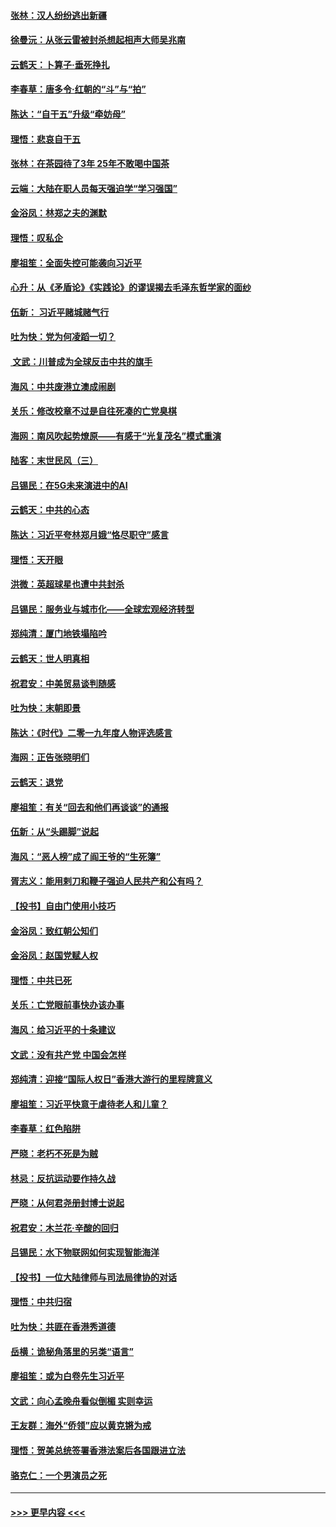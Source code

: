 #### [张林：汉人纷纷逃出新疆](../pages/nsc993/n11743530.md?t=12251155) 
#### [徐曼沅：从张云雷被封杀想起相声大师吴兆南](../pages/nsc993/n11741816.md?t=12251155) 
#### [云鹤天：卜算子‧垂死挣扎](../pages/nsc993/n11739956.md?t=12251155) 
#### [李春草：唐多令‧红朝的“斗”与“拍”](../pages/nsc993/n11739830.md?t=12251155) 
#### [陈达：“自干五”升级“牵妨母”](../pages/nsc993/n11739724.md?t=12251155) 
#### [理悟：悲哀自干五](../pages/nsc993/n11739547.md?t=12251155) 
#### [张林：在茶园待了3年 25年不敢喝中国茶](../pages/nsc993/n11739240.md?t=12251155) 
#### [云端：大陆在职人员每天强迫学“学习强国”](../pages/nsc993/n11738735.md?t=12251155) 
#### [金浴凤：林郑之夫的渊默](../pages/nsc993/n11737735.md?t=12251155) 
#### [理悟：叹私企](../pages/nsc993/n11737715.md?t=12251155) 
#### [廖祖笙：全面失控可能袭向习近平](../pages/nsc993/n11737704.md?t=12251155) 
#### [心升：从《矛盾论》《实践论》的谬误揭去毛泽东哲学家的面纱](../pages/nsc993/n11736962.md?t=12251155) 
#### [伍新： 习近平赌城赌气行](../pages/nsc993/n11736929.md?t=12251155) 
#### [吐为快：党为何凌蹈一切？](../pages/nsc993/n11736915.md?t=12251155) 
#### [ 文武：川普成为全球反击中共的旗手](../pages/nsc993/n11736882.md?t=12251155) 
#### [海风：中共废港立澳成闹剧](../pages/nsc993/n11735857.md?t=12251155) 
#### [关乐：修改校章不过是自往死凑的亡党臭棋](../pages/nsc993/n11735097.md?t=12251155) 
#### [海网：南风吹起势燎原——有感于“光复茂名”模式重演](../pages/nsc993/n11732308.md?t=12251155) 
#### [陆客：末世民风（三）](../pages/nsc993/n11732211.md?t=12251155) 
#### [吕锡民：在5G未来演进中的AI](../pages/nsc993/n11730010.md?t=12251155) 
#### [云鹤天：中共的心态](../pages/nsc993/n11729906.md?t=12251155) 
#### [陈达：习近平夸林郑月娥“恪尽职守”感言](../pages/nsc993/n11729881.md?t=12251155) 
#### [理悟：天开眼](../pages/nsc993/n11729699.md?t=12251155) 
#### [洪微：英超球星也遭中共封杀](../pages/nsc993/n11727243.md?t=12251155) 
#### [吕锡民：服务业与城市化——全球宏观经济转型](../pages/nsc993/n11725845.md?t=12251155) 
#### [郑纯清：厦门地铁塌陷吟](../pages/nsc993/n11725813.md?t=12251155) 
#### [云鹤天：世人明真相](../pages/nsc993/n11725621.md?t=12251155) 
#### [祝君安：中美贸易谈判随感](../pages/nsc993/n11725609.md?t=12251155) 
#### [吐为快：末朝即景](../pages/nsc993/n11723365.md?t=12251155) 
#### [陈达：《时代》二零一九年度人物评选感言](../pages/nsc993/n11723337.md?t=12251155) 
#### [海网：正告张晓明们](../pages/nsc993/n11723228.md?t=12251155) 
#### [云鹤天：退党](../pages/nsc993/n11723056.md?t=12251155) 
#### [廖祖笙：有关“回去和他们再谈谈”的通报](../pages/nsc993/n11722442.md?t=12251155) 
#### [伍新：从“头踢脚”说起](../pages/nsc993/n11722429.md?t=12251155) 
#### [海风：“恶人榜”成了阎王爷的“生死簿”](../pages/nsc993/n11722272.md?t=12251155) 
#### [胥志义：能用剌刀和鞭子强迫人民共产和公有吗？](../pages/nsc993/n11720569.md?t=12251155) 
#### [【投书】自由门使用小技巧](../pages/nsc993/n11720180.md?t=12251155) 
#### [金浴凤：致红朝公知们](../pages/nsc993/n11720563.md?t=12251155) 
#### [金浴凤：赵国党赋人权](../pages/nsc993/n11720533.md?t=12251155) 
#### [理悟：中共已死](../pages/nsc993/n11720233.md?t=12251155) 
#### [关乐：亡党眼前事快办该办事](../pages/nsc993/n11719160.md?t=12251155) 
#### [海风：给习近平的十条建议](../pages/nsc993/n11717616.md?t=12251155) 
#### [文武：没有共产党 中国会怎样](../pages/nsc993/n11717584.md?t=12251155) 
#### [郑纯清：迎接“国际人权日”香港大游行的里程牌意义](../pages/nsc993/n11717417.md?t=12251155) 
#### [廖祖笙：习近平快意于虐待老人和儿童？](../pages/nsc993/n11715313.md?t=12251155) 
#### [李春草：红色陷阱](../pages/nsc993/n11715029.md?t=12251155) 
#### [严晓：老朽不死是为贼](../pages/nsc993/n11712910.md?t=12251155) 
#### [林忌：反抗运动要作持久战](../pages/nsc993/n11712623.md?t=12251155) 
#### [严晓：从何君尧册封博士说起](../pages/nsc993/n11712465.md?t=12251155) 
#### [祝君安：木兰花·辛酸的回归](../pages/nsc993/n11712381.md?t=12251155) 
#### [吕锡民：水下物联网如何实现智能海洋](../pages/nsc993/n11711158.md?t=12251155) 
#### [【投书】一位大陆律师与司法局律协的对话](../pages/nsc993/n11709675.md?t=12251155) 
#### [理悟：中共归宿](../pages/nsc993/n11710059.md?t=12251155) 
#### [吐为快：共匪在香港秀道德](../pages/nsc993/n11709979.md?t=12251155) 
#### [岳横：诡秘角落里的另类“语言”](../pages/nsc993/n11709792.md?t=12251155) 
#### [廖祖笙：或为白卷先生习近平](../pages/nsc993/n11708330.md?t=12251155) 
#### [文武：向心孟晚舟看似倒楣 实则幸运](../pages/nsc993/n11708236.md?t=12251155) 
#### [王友群：海外“侨领”应以黄克锵为戒](../pages/nsc993/n11706176.md?t=12251155) 
#### [理悟：贺美总统签署香港法案后各国跟进立法](../pages/nsc993/n11706853.md?t=12251155) 
#### [骆克仁：一个男演员之死](../pages/nsc993/n11706677.md?t=12251155) 

----
#### [ >>> 更早内容 <<< ](../indexes/nsc993-earlier.md)

